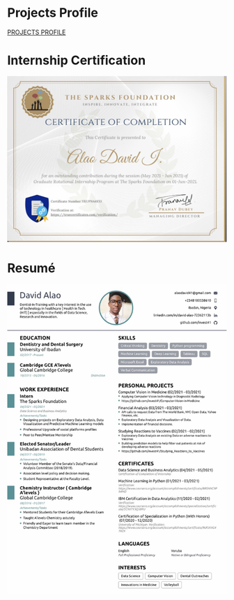 # Projects Profile
<p>
 <a href="https://invest41.github.io/AlaoDavid.github.io/">
 PROJECTS PROFILE 
 </a>
</p>

# Internship Certification
![Internship](https://github.com/invest41/Resume/blob/main/IMG_9327.jpeg)

# Resumé
![CV](https://github.com/invest41/Resume/blob/main/IMG_9326.jpeg)
